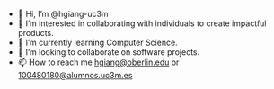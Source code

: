 - 👋 Hi, I’m @hgiang-uc3m
- 👀 I’m interested in collaborating with individuals to create impactful products.
- 🌱 I’m currently learning Computer Science.
- 💞️ I’m looking to collaborate on software projects.
- 📫 How to reach me hgiang@oberlin.edu or 100480180@alumnos.uc3m.es

<!---
hgiang-uc3m/hgiang-uc3m is a ✨ special ✨ repository because its `README.md` (this file) appears on your GitHub profile.
You can click the Preview link to take a look at your changes.
--->
